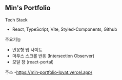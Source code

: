 ## Min's Portfolio

Tech Stack
 - React, TypeScript, Vite, Styled-Components, Github

주요기능
 - 반응형 웹 사이트
 - 마우스 스크롤 반응 (Intersection Observer)
 - 모달 창 (react-portal)

주소
 -https://min-portfolio-lovat.vercel.app/
